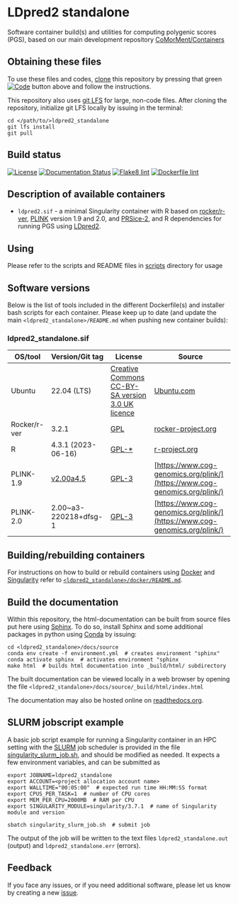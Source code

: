# LDpred2 standalone

Software container build(s) and utilities for computing polygenic scores (PGS), based on our main development repository [CoMorMent/Containers](https://github.com/comorment/containers)

## Obtaining these files

To use these files and codes, [clone](https://github.com/comorment/ldpred2_standalone) this repository by pressing that green [![Code](https://img.shields.io/badge/Code-green.svg)](https://github.com/comorment/ldpred2_standalone) button above and follow the instructions.

This repository also uses [git LFS](https://git-lfs.com) for large, non-code files.
After cloning the repository, initialize git LFS locally by issuing in the terminal:

```
cd </path/to/>ldpred2_standalone
git lfs install
git pull
```

## Build status

[![License](http://img.shields.io/:license-GPLv3+-green.svg)](http://www.gnu.org/licenses/gpl-3.0.html)
[![Documentation Status](https://readthedocs.org/projects/container-template/badge/?version=latest)](https://container-template.readthedocs.io/en/latest/?badge=latest)
[![Flake8 lint](https://github.com/comorment/ldpred2_standalone/actions/workflows/python.yml/badge.svg)](https://github.com/comorment/ldpred2_standalone/actions/workflows/python.yml)
[![Dockerfile lint](https://github.com/comorment/ldpred2_standalone/actions/workflows/docker.yml/badge.svg)](https://github.com/comorment/ldpred2_standalone/actions/workflows/docker.yml)

## Description of available containers

* ``ldpred2.sif`` - a minimal Singularity container with R based on [rocker/r-ver](https://rocker-project.org/images/versioned/r-ver.html), [PLINK](https://www.cog-genomics.org/plink/) version 1.9 and 2.0, and [PRSice-2](https://choishingwan.github.io/PRSice/), and R dependencies for running PGS using [LDpred2](https://privefl.github.io/bigsnpr/articles/LDpred2.html).


## Using

Please refer to the scripts and README files in [scripts](https://github.com/comorment/ldpred2_standalone/tree/main/scripts/) directory for usage

## Software versions

Below is the list of tools included in the different Dockerfile(s) and installer bash scripts for each container.
Please keep up to date (and update the main `<ldpred2_standalone>/README.md` when pushing new container builds):
  
### ldpred2_standalone.sif
  
| OS/tool               | Version/Git tag               | License           | Source
| --------------------- | ----------------------------- | ----------------- | -------------
| Ubuntu                | 22.04 (LTS)                   | [Creative Commons CC-BY-SA version 3.0 UK licence](https://ubuntu.com/legal/intellectual-property-policy) | [Ubuntu.com](https://ubuntu.com) |
| Rocker/r-ver          | 3.2.1                         | [GPL](https://github.com/rocker-org/rocker-versioned2/blob/master/LICENSE) | [rocker-project.org](https://rocker-project.org)
| R                     | 4.3.1 (2023-06-16)            | [GPL-*](https://www.r-project.org/Licenses/) | [r-project.org](https://www.r-project.org) |
| PLINK-1.9             | [v2.00a4.5](https://github.com/chrchang/plink-ng/releases/tag/v2.00a4.5)  | [GPL-3](https://github.com/chrchang/plink-ng/blob/master/1.9/LICENSE) | [https://www.cog-genomics.org/plink/](https://www.cog-genomics.org/plink/) |
| PLINK-2.0             | 2.00~a3-220218+dfsg-1         | [GPL-3](https://github.com/chrchang/plink-ng/blob/master/2.0/COPYING) | [https://www.cog-genomics.org/plink/](https://www.cog-genomics.org/plink/) |

## Building/rebuilding containers

For instructions on how to build or rebuild containers using [Docker](https://www.docker.com) and [Singularity](https://docs.sylabs.io) refer to [`<ldpred2_standalone>/docker/README.md`](https://github.com/comorment/ldpred2_standalone/blob/main/docker/README.md).

## Build the documentation

Within this repository, the html-documentation can be built from source files put here using [Sphinx](https://www.sphinx-doc.org/en/master/index.html). 
To do so, install Sphinx and some additional packages in python using [Conda](https://docs.conda.io/en/latest/) by issuing:

```
cd <ldpred2_standalone>/docs/source
conda env create -f environment.yml  # creates environment "sphinx"
conda activate sphinx  # activates environment "sphinx
make html  # builds html documentation into _build/html/ subdirectory
```

The built documentation can be viewed locally in a web browser by opening the file
`<ldpred2_standalone>/docs/source/_build/html/index.html`

The documentation may also be hosted online on [readthedocs.org](https://readthedocs.org).

## SLURM jobscript example

A basic job script example for running a Singularity container in an HPC setting with the [SLURM](https://slurm.schedmd.com) job scheduler is provided in the file [singularity_slurm_job.sh](https://github.com/comorment/ldpred2_standalone/blob/main/scripts/singularity_slurm_job.sh), and should be modified as needed.
It expects a few environment variables, and can be submitted as

```
export JOBNAME=ldpred2_standalone
export ACCOUNT=<project allocation account name>
export WALLTIME="00:05:00"  # expected run time HH:MM:SS format
export CPUS_PER_TASK=1  # number of CPU cores
export MEM_PER_CPU=2000MB  # RAM per CPU
export SINGULARITY_MODULE=singularity/3.7.1  # name of Singularity module and version

sbatch singularity_slurm_job.sh  # submit job
```
The output of the job will be written to the text files `ldpred2_standalone.out` (output) and `ldpred2_standalone.err` (errors).

## Feedback

If you face any issues, or if you need additional software, please let us know by creating a new [issue](https://github.com/comorment/ldpred2_standalone/issues/new).
